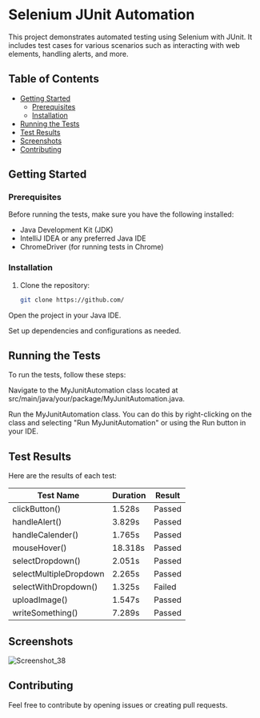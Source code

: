
# Selenium JUnit Automation

This project demonstrates automated testing using Selenium with JUnit. It includes test cases for various scenarios such as interacting with web elements, handling alerts, and more.

## Table of Contents

- [Getting Started](#getting-started)
  - [Prerequisites](#prerequisites)
  - [Installation](#installation)
- [Running the Tests](#running-the-tests)
- [Test Results](#test-results)
- [Screenshots](#screenshots)
- [Contributing](#contributing)


## Getting Started

### Prerequisites

Before running the tests, make sure you have the following installed:

- Java Development Kit (JDK)
- IntelliJ IDEA or any preferred Java IDE
- ChromeDriver (for running tests in Chrome)

### Installation

1. Clone the repository:

   ```bash
   git clone https://github.com/
Open the project in your Java IDE.

Set up dependencies and configurations as needed.

## Running the Tests
To run the tests, follow these steps:

Navigate to the MyJunitAutomation class located at src/main/java/your/package/MyJunitAutomation.java.

Run the MyJunitAutomation class. You can do this by right-clicking on the class and selecting "Run MyJunitAutomation" or using the Run button in your IDE.

## Test Results
Here are the results of each test:

| Test Name              | Duration | Result  |
|------------------------|----------|---------|
| clickButton()          | 1.528s   | Passed  |
| handleAlert()          | 3.829s   | Passed  |
| handleCalender()       | 1.765s   | Passed  |
| mouseHover()           | 18.318s  | Passed  |
| selectDropdown()       | 2.051s   | Passed  |
| selectMultipleDropdown  | 2.265s   | Passed  |
| selectWithDropdown()   | 1.325s   | Failed  |
| uploadImage()          | 1.547s   | Passed  |
| writeSomething()       | 7.289s   | Passed  |






## Screenshots
![Screenshot_38](https://github.com/ashraf4343/SeleniumJunitAutomation/assets/24635317/026acaaa-8547-4c05-8d34-512cdea26600)


## Contributing
Feel free to contribute by opening issues or creating pull requests.
